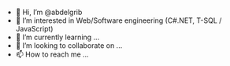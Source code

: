 - 👋 Hi, I’m @abdelgrib
- 👀 I’m interested in Web/Software engineering (C#.NET, T-SQL / JavaScript)
- 🌱 I’m currently learning ...
- 💞️ I’m looking to collaborate on ...
- 📫 How to reach me ...

<!---
abdelgrib/abdelgrib is a ✨ special ✨ repository because its `README.md` (this file) appears on your GitHub profile.
You can click the Preview link to take a look at your changes.
--->
